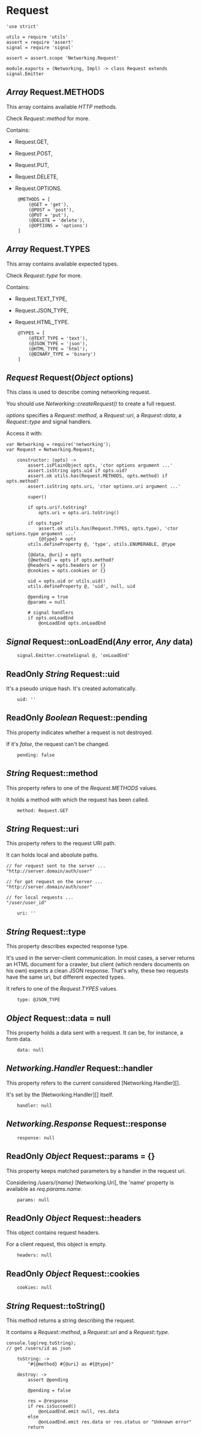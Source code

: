 Request
=======

	'use strict'

	utils = require 'utils'
	assert = require 'assert'
	signal = require 'signal'

	assert = assert.scope 'Networking.Request'

	module.exports = (Networking, Impl) -> class Request extends signal.Emitter

*Array* Request.METHODS
-----------------------

This array contains available *HTTP* methods.

Check *Request::method* for more.

Contains:
 - Request.GET,
 - Request.POST,
 - Request.PUT,
 - Request.DELETE,
 - Request.OPTIONS.

		@METHODS = [
			(@GET = 'get'),
			(@POST = 'post'),
			(@PUT = 'put'),
			(@DELETE = 'delete'),
			(@OPTIONS = 'options')
		]

*Array* Request.TYPES
---------------------

This array contains available expected types.

Check *Request::type* for more.

Contains:
 - Request.TEXT_TYPE,
 - Request.JSON_TYPE,
 - Request.HTML_TYPE.

		@TYPES = [
			(@TEXT_TYPE = 'text'),
			(@JSON_TYPE = 'json'),
			(@HTML_TYPE = 'html'),
			(@BINARY_TYPE = 'binary')
		]

*Request* Request(*Object* options)
-----------------------------------

This class is used to describe coming networking request.

You should use *Networking::createRequest()* to create a full request.

*options* specifies a *Request::method*, a *Request::uri*, a *Request::data*,
a *Request::type* and signal handlers.

Access it with:
```
var Networking = require('networking');
var Request = Networking.Request;
```

		constructor: (opts) ->
			assert.isPlainObject opts, 'ctor options argument ...'
			assert.isString opts.uid if opts.uid?
			assert.ok utils.has(Request.METHODS, opts.method) if opts.method?
			assert.isString opts.uri, 'ctor options.uri argument ...'

			super()

			if opts.uri?.toString?
				opts.uri = opts.uri.toString()

			if opts.type?
				assert.ok utils.has(Request.TYPES, opts.type), 'ctor options.type argument ...'
				{@type} = opts
			utils.defineProperty @, 'type', utils.ENUMERABLE, @type

			{@data, @uri} = opts
			{@method} = opts if opts.method?
			@headers = opts.headers or {}
			@cookies = opts.cookies or {}

			uid = opts.uid or utils.uid()
			utils.defineProperty @, 'uid', null, uid

			@pending = true
			@params = null

			# signal handlers
			if opts.onLoadEnd
				@onLoadEnd opts.onLoadEnd

*Signal* Request::onLoadEnd(*Any* error, *Any* data)
----------------------------------------------------

		signal.Emitter.createSignal @, 'onLoadEnd'

ReadOnly *String* Request::uid
------------------------------

It's a pseudo unique hash. It's created automatically.

		uid: ''

ReadOnly *Boolean* Request::pending
-----------------------------------

This property indicates whether a request is not destroyed.

If it's *false*, the request can't be changed.

		pending: false

*String* Request::method
------------------------

This property refers to one of the *Request.METHODS* values.

It holds a method with which the request has been called.

		method: Request.GET

*String* Request::uri
---------------------

This property refers to the request URI path.

It can holds local and absolute paths.

```
// for request sent to the server ...
"http://server.domain/auth/user"

// for got request on the server ...
"http://server.domain/auth/user"

// for local requests ...
"/user/user_id"
```

		uri: ''

*String* Request::type
----------------------

This property describes expected response type.

It's used in the server-client communication.
In most cases, a server returns an HTML document for a crawler, but client
(which renders documents on his own) expects a clean JSON response.
That's why, these two requests have the same uri, but different expected types.

It refers to one of the *Request.TYPES* values.

		type: @JSON_TYPE

*Object* Request::data = null
-----------------------------

This property holds a data sent with a request.
It can be, for instance, a form data.

		data: null

*Networking.Handler* Request::handler
-------------------------------------

This property refers to the current considered [Networking.Handler][].

It's set by the [Networking.Handler][] itself.

		handler: null

*Networking.Response* Request::response
---------------------------------------

		response: null

ReadOnly *Object* Request::params = {}
--------------------------------------

This property keeps matched parameters by a handler in the request uri.

Considering */users/{name}* [Networking.Uri],
the 'name' property is available as *req.params.name*.

		params: null

ReadOnly *Object* Request::headers
----------------------------------

This object contains request headers.

For a client request, this object is empty.

		headers: null

ReadOnly *Object* Request::cookies
----------------------------------

		cookies: null

*String* Request::toString()
----------------------------

This method returns a string describing the request.

It contains a *Request::method*, a *Request::uri* and a *Request::type*.

```
console.log(req.toString);
// get /users/id as json
```

		toString: ->
			"#{@method} #{@uri} as #{@type}"

		destroy: ->
			assert @pending

			@pending = false

			res = @response
			if res.isSucceed()
				@onLoadEnd.emit null, res.data
			else
				@onLoadEnd.emit res.data or res.status or "Unknown error"
			return
